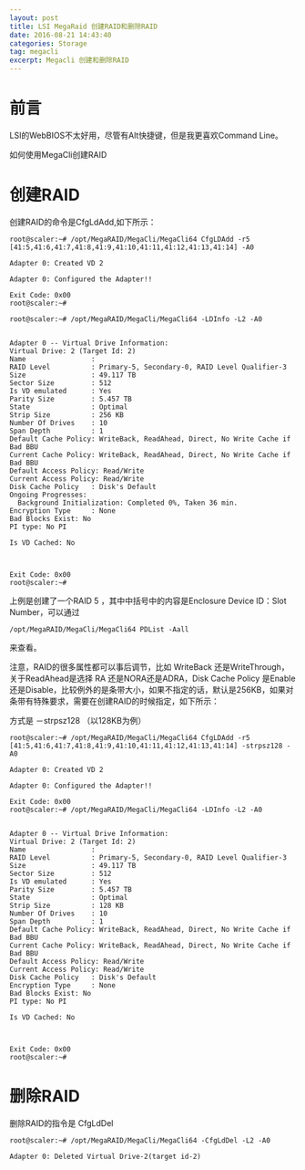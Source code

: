 ```yaml
---
layout: post
title: LSI MegaRaid 创建RAID和删除RAID
date: 2016-08-21 14:43:40
categories: Storage
tag: megacli
excerpt: Megacli 创建和删除RAID
---
```


# 前言

LSI的WebBIOS不太好用，尽管有Alt快捷键，但是我更喜欢Command Line。

如何使用MegaCli创建RAID


# 创建RAID

创建RAID的命令是CfgLdAdd,如下所示：

```
root@scaler:~# /opt/MegaRAID/MegaCli/MegaCli64 CfgLDAdd -r5 [41:5,41:6,41:7,41:8,41:9,41:10,41:11,41:12,41:13,41:14] -A0 
                                     
Adapter 0: Created VD 2

Adapter 0: Configured the Adapter!!

Exit Code: 0x00
root@scaler:~# 

root@scaler:~# /opt/MegaRAID/MegaCli/MegaCli64 -LDInfo -L2 -A0
                                     

Adapter 0 -- Virtual Drive Information:
Virtual Drive: 2 (Target Id: 2)
Name                :
RAID Level          : Primary-5, Secondary-0, RAID Level Qualifier-3
Size                : 49.117 TB
Sector Size         : 512
Is VD emulated      : Yes
Parity Size         : 5.457 TB
State               : Optimal
Strip Size          : 256 KB
Number Of Drives    : 10
Span Depth          : 1
Default Cache Policy: WriteBack, ReadAhead, Direct, No Write Cache if Bad BBU
Current Cache Policy: WriteBack, ReadAhead, Direct, No Write Cache if Bad BBU
Default Access Policy: Read/Write
Current Access Policy: Read/Write
Disk Cache Policy   : Disk's Default
Ongoing Progresses:
  Background Initialization: Completed 0%, Taken 36 min.
Encryption Type     : None
Bad Blocks Exist: No
PI type: No PI

Is VD Cached: No



Exit Code: 0x00
root@scaler:~# 
```

上例是创建了一个RAID 5 ，其中中括号中的内容是Enclosure Device ID：Slot Number，可以通过 

```
/opt/MegaRAID/MegaCli/MegaCli64 PDList -Aall
```

来查看。

注意，RAID的很多属性都可以事后调节，比如 WriteBack 还是WriteThrough， 关于ReadAhead是选择 RA 还是NORA还是ADRA，Disk Cache Policy 是Enable 还是Disable，比较例外的是条带大小，如果不指定的话，默认是256KB，如果对条带有特殊要求，需要在创建RAID的时候指定，如下所示：

方式是 －strpsz128 （以128KB为例）

```
root@scaler:~# /opt/MegaRAID/MegaCli/MegaCli64 CfgLDAdd -r5 [41:5,41:6,41:7,41:8,41:9,41:10,41:11,41:12,41:13,41:14] -strpsz128 -A0 
                                     
Adapter 0: Created VD 2

Adapter 0: Configured the Adapter!!

Exit Code: 0x00
root@scaler:~# /opt/MegaRAID/MegaCli/MegaCli64 -LDInfo -L2 -A0
                                     

Adapter 0 -- Virtual Drive Information:
Virtual Drive: 2 (Target Id: 2)
Name                :
RAID Level          : Primary-5, Secondary-0, RAID Level Qualifier-3
Size                : 49.117 TB
Sector Size         : 512
Is VD emulated      : Yes
Parity Size         : 5.457 TB
State               : Optimal
Strip Size          : 128 KB
Number Of Drives    : 10
Span Depth          : 1
Default Cache Policy: WriteBack, ReadAhead, Direct, No Write Cache if Bad BBU
Current Cache Policy: WriteBack, ReadAhead, Direct, No Write Cache if Bad BBU
Default Access Policy: Read/Write
Current Access Policy: Read/Write
Disk Cache Policy   : Disk's Default
Encryption Type     : None
Bad Blocks Exist: No
PI type: No PI

Is VD Cached: No



Exit Code: 0x00
root@scaler:~# 
```

# 删除RAID

删除RAID的指令是 CfgLdDel

```
root@scaler:~# /opt/MegaRAID/MegaCli/MegaCli64 -CfgLdDel -L2 -A0
                                     
Adapter 0: Deleted Virtual Drive-2(target id-2)
```
